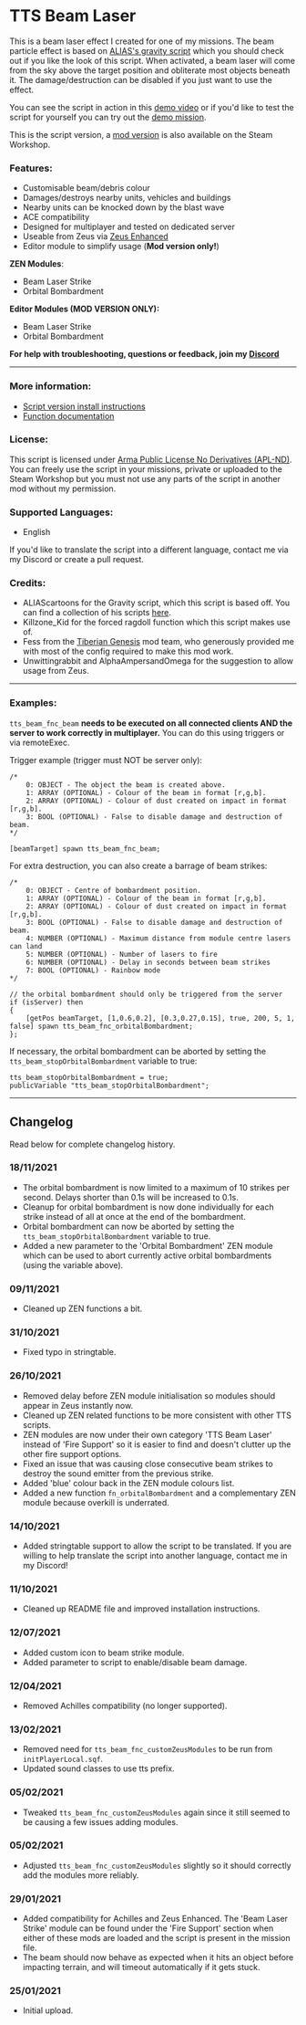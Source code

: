 # TTS Beam Laser
This is a beam laser effect I created for one of my missions. The beam particle effect is based on [ALIAS's gravity script](https://steamcommunity.com/sharedfiles/filedetails/?id=884555116) which you should check out if you like the look of this script. When activated, a beam laser will come from the sky above the target position and obliterate most objects beneath it. The damage/destruction can be disabled if you just want to use the effect.

You can see the script in action in this [demo video](https://www.youtube.com/watch?v=OPNlwLIzreI) or if you'd like to test the script for yourself you can try out the [demo mission](https://steamcommunity.com/sharedfiles/filedetails/?id=2373483475).

This is the script version, a [mod version](https://steamcommunity.com/sharedfiles/filedetails/?id=2393517275) is also available on the Steam Workshop.

### **Features:**
- Customisable beam/debris colour
- Damages/destroys nearby units, vehicles and buildings
- Nearby units can be knocked down by the blast wave
- ACE compatibility
- Designed for multiplayer and tested on dedicated server
- Useable from Zeus via [Zeus Enhanced](https://steamcommunity.com/sharedfiles/filedetails/?id=1779063631)
- Editor module to simplify usage (**Mod version only!**)

**ZEN Modules**:
- Beam Laser Strike
- Orbital Bombardment

**Editor Modules (MOD VERSION ONLY):**
- Beam Laser Strike
- Orbital Bombardment

**For help with troubleshooting, questions or feedback, join my [Discord](https://discord.gg/8Y2ENWQMpK)**

___

### **More information:**
- [Script version install instructions](https://github.com/TheTimidShade/Timid-Beam/wiki/Script-version-install-instructions)
- [Function documentation](https://github.com/TheTimidShade/Timid-Beam/wiki/Function-documentation)

### **License:**
This script is licensed under [Arma Public License No Derivatives (APL-ND)](https://www.bohemia.net/community/licenses/arma-public-license-nd). You can freely use the script in your missions, private or uploaded to the Steam Workshop but you must not use any parts of the script in another mod without my permission.

### **Supported Languages:**
- English  

If you'd like to translate the script into a different language, contact me via my Discord or create a pull request.

### **Credits:**
- ALIAScartoons for the Gravity script, which this script is based off. You can find a collection of his scripts [here](https://steamcommunity.com/workshop/filedetails/?id=1123074587). 
- Killzone_Kid for the forced ragdoll function which this script makes use of. 
- Fess from the [Tiberian Genesis](https://steamcommunity.com/sharedfiles/filedetails/?id=2336555877) mod team, who generously provided me with most of the config required to make this mod work.
- Unwittingrabbit and AlphaAmpersandOmega for the suggestion to allow usage from Zeus.

___

### **Examples:**  
`tts_beam_fnc_beam` **needs to be executed on all connected clients AND the server to work correctly in multiplayer.** You can do this using triggers or via remoteExec.  

Trigger example (trigger must NOT be server only):
```sqf
/*
    0: OBJECT - The object the beam is created above.
    1: ARRAY (OPTIONAL) - Colour of the beam in format [r,g,b].
    2: ARRAY (OPTIONAL) - Colour of dust created on impact in format [r,g,b].
    3: BOOL (OPTIONAL) - False to disable damage and destruction of beam.
*/

[beamTarget] spawn tts_beam_fnc_beam; 
```

For extra destruction, you can also create a barrage of beam strikes:
```sqf
/*
    0: OBJECT - Centre of bombardment position.
    1: ARRAY (OPTIONAL) - Colour of the beam in format [r,g,b].
    2: ARRAY (OPTIONAL) - Colour of dust created on impact in format [r,g,b].
    3: BOOL (OPTIONAL) - False to disable damage and destruction of beam.
    4: NUMBER (OPTIONAL) - Maximum distance from module centre lasers can land
    5: NUMBER (OPTIONAL) - Number of lasers to fire
    6: NUMBER (OPTIONAL) - Delay in seconds between beam strikes
    7: BOOL (OPTIONAL) - Rainbow mode
*/

// the orbital bombardment should only be triggered from the server
if (isServer) then 
{
    [getPos beamTarget, [1,0.6,0.2], [0.3,0.27,0.15], true, 200, 5, 1, false] spawn tts_beam_fnc_orbitalBombardment; 
};
```
If necessary, the orbital bombardment can be aborted by setting the `tts_beam_stopOrbitalBombardment` variable to true:
```sqf
tts_beam_stopOrbitalBombardment = true;
publicVariable "tts_beam_stopOrbitalBombardment";
```

___

## Changelog
Read below for complete changelog history.

### 18/11/2021
- The orbital bombardment is now limited to a maximum of 10 strikes per second. Delays shorter than 0.1s will be increased to 0.1s.
- Cleanup for orbital bombardment is now done individually for each strike instead of all at once at the end of the bombardment.
- Orbital bombardment can now be aborted by setting the `tts_beam_stopOrbitalBombardment` variable to true.
- Added a new parameter to the 'Orbital Bombardment' ZEN module which can be used to abort currently active orbital bombardments (using the variable above).

### 09/11/2021
- Cleaned up ZEN functions a bit.

### 31/10/2021
- Fixed typo in stringtable.

### 26/10/2021
- Removed delay before ZEN module initialisation so modules should appear in Zeus instantly now.
- Cleaned up ZEN related functions to be more consistent with other TTS scripts.
- ZEN modules are now under their own category 'TTS Beam Laser' instead of 'Fire Support' so it is easier to find and doesn't clutter up the other fire support options.
- Fixed an issue that was causing close consecutive beam strikes to destroy the sound emitter from the previous strike.
- Added 'blue' colour back in the ZEN module colours list.
- Added a new function `fn_orbitalBombardment` and a complementary ZEN module because overkill is underrated.

### 14/10/2021
- Added stringtable support to allow the script to be translated. If you are willing to help translate the script into another language, contact me in my Discord!

### 11/10/2021
- Cleaned up README file and improved installation instructions.

### 12/07/2021
- Added custom icon to beam strike module.
- Added parameter to script to enable/disable beam damage.

### 12/04/2021
- Removed Achilles compatibility (no longer supported).

### 13/02/2021
- Removed need for `tts_beam_fnc_customZeusModules` to be run from `initPlayerLocal.sqf`.
- Updated sound classes to use tts prefix.

### 05/02/2021
- Tweaked `tts_beam_fnc_customZeusModules` again since it still seemed to be causing a few issues adding modules.

### 05/02/2021
- Adjusted `tts_beam_fnc_customZeusModules` slightly so it should correctly add the modules more reliably.

### 29/01/2021
- Added compatibility for Achilles and Zeus Enhanced. The 'Beam Laser Strike' module can be found under the 'Fire Support' section when either of these mods are loaded and the script is present in the mission file. 
- The beam should now behave as expected when it hits an object before impacting terrain, and will timeout automatically if it gets stuck.

### 25/01/2021
- Initial upload.
